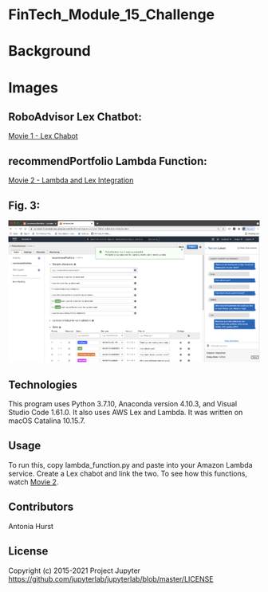 # FinTech_Module_15_Challenge

# Background


# Images

## RoboAdvisor Lex Chatbot: 

[Movie 1 - Lex Chabot](https://github.com/toniahurst/FinTech_Module_15_Challenge/blob/main/TH_Clip_1_Mod_15.mov)

## recommendPortfolio Lambda Function: 

[Movie 2 - Lambda and Lex Integration](https://github.com/toniahurst/FinTech_Module_15_Challenge/blob/main/TH_lambda_and_lex.mov)

## Fig. 3: 

![Fig 1 - Screenshot of Lambda and Lex Results](https://github.com/toniahurst/FinTech_Module_15_Challenge/blob/main/Mod_15_image.png)



## Technologies

This program uses Python 3.7.10, Anaconda version 4.10.3, and Visual Studio Code 1.61.0. It also uses AWS Lex and Lambda. It was written on macOS Catalina 10.15.7.

## Usage

To run this, copy lambda_function.py and paste into your Amazon Lambda service. Create a Lex chabot and link the two. To see how this functions, watch [Movie 2](https://github.com/toniahurst/FinTech_Module_15_Challenge/blob/main/TH_lambda_and_lex.mov).

## Contributors

Antonia Hurst

## License
Copyright (c) 2015-2021 Project Jupyter https://github.com/jupyterlab/jupyterlab/blob/master/LICENSE



